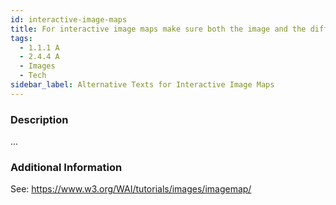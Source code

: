 ```yaml
---
id: interactive-image-maps
title: For interactive image maps make sure both the image and the different area elements has text alternatives
tags:
  - 1.1.1 A
  - 2.4.4 A
  - Images
  - Tech
sidebar_label: Alternative Texts for Interactive Image Maps
---
```


### Description

... 

### Additional Information

See: https://www.w3.org/WAI/tutorials/images/imagemap/

